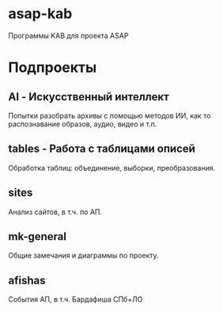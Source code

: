 # asap-kab
Программы KAB для проекта ASAP

Подпроекты
==================

AI - Искусственный интеллект
------------------

Попытки разобрать архивы с помощью методов ИИ, как то распознавание образов, аудио, видео и т.п.

tables - Работа с таблицами описей
------------------

Обработка таблиц: объединение, выборки, преобразования.

sites
------------------

Анализ сайтов, в т.ч. по АП.

mk-general
------------------

Общие замечания и диаграммы по проекту.

afishas
------------------

События АП,
в т.ч. Бардафиша СПб+ЛО


